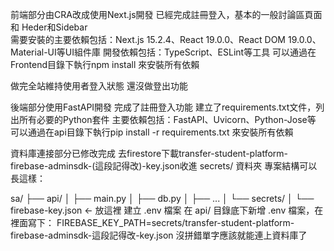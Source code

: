 前端部分由CRA改成使用Next.js開發
已經完成註冊登入，基本的一般討論區頁面和 Heder和Sidebar  
需要安裝的主要依賴包括：Next.js 15.2.4、React 19.0.0、React DOM 19.0.0、Material-UI等UI組件庫
開發依賴包括：TypeScript、ESLint等工具
可以通過在Frontend目錄下執行npm install 來安裝所有依賴

做完全站維持使用者登入狀態
還沒做登出功能

後端部分使用FastAPI開發
完成了註冊登入功能
建立了requirements.txt文件，列出所有必要的Python套件
主要依賴包括：FastAPI、Uvicorn、Python-Jose等
可以通過在api目錄下執行pip install -r requirements.txt 來安裝所有依賴

資料庫連接部分已修改完成
去firestore下載transfer-student-platform-firebase-adminsdk-(這段記得改)-key.json收進 secrets/ 資料夾 
專案結構可以長這樣：

sa/
├── api/
│   ├── main.py
│   ├── db.py
│   ├── ...
│   └── secrets/
│       └── firebase-key.json  ← 放這裡
建立 .env 檔案
在 api/ 目錄底下新增 .env 檔案，在裡面寫下：
FIREBASE_KEY_PATH=secrets/transfer-student-platform-firebase-adminsdk-這段記得改-key.json
沒拼錯單字應該就能連上資料庫了

